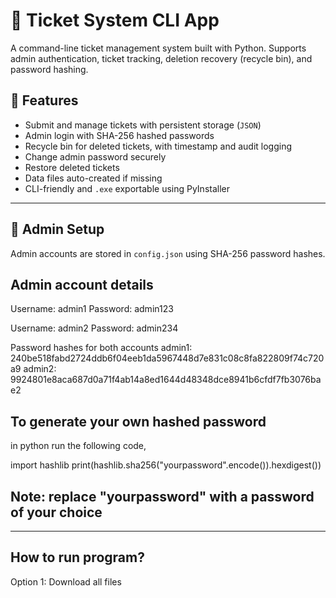 # 🎫 Ticket System CLI App

A command-line ticket management system built with Python. Supports admin authentication, ticket tracking, deletion recovery (recycle bin), and password hashing.


## 🧩 Features

- Submit and manage tickets with persistent storage (`JSON`)
- Admin login with SHA-256 hashed passwords
- Recycle bin for deleted tickets, with timestamp and audit logging
- Change admin password securely
- Restore deleted tickets
- Data files auto-created if missing
- CLI-friendly and `.exe` exportable using PyInstaller

---

## 🔐 Admin Setup


Admin accounts are stored in `config.json` using SHA-256 password hashes.  

## Admin account details
Username: admin1
Password: admin123

Username: admin2
Password: admin234

Password hashes for both accounts
admin1: 240be518fabd2724ddb6f04eeb1da5967448d7e831c08c8fa822809f74c720a9
admin2: 9924801e8aca687d0a71f4ab14a8ed1644d48348dce8941b6cfdf7fb3076bae2

## To generate your own hashed password
in python run the following code,

import hashlib
print(hashlib.sha256("yourpassword".encode()).hexdigest())

## Note: replace "yourpassword" with a password of your choice
------------------------------------------

## How to run program?
Option 1: Download all files
